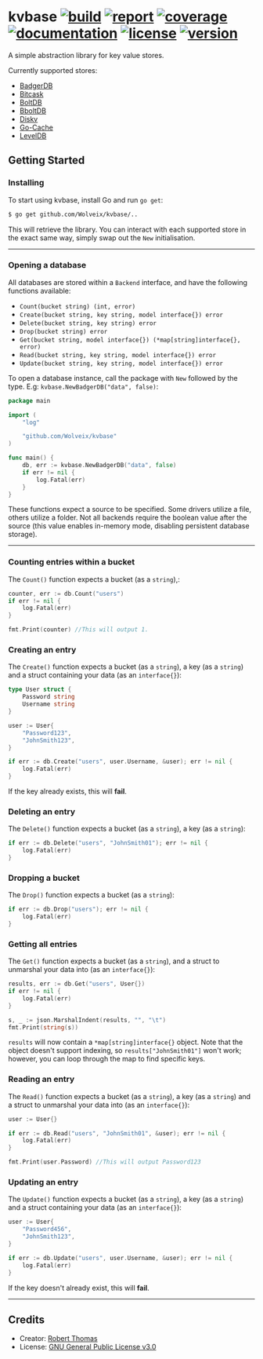 # kvbase [![build](https://img.shields.io/github/workflow/status/Wolveix/kvbase/Go?label=build)](https://github.com/Wolveix/kvbase/workflows/Go) [![report](https://goreportcard.com/badge/github.com/Wolveix/kvbase)](https://goreportcard.com/report/github.com/Wolveix/kvbase) [![coverage](https://img.shields.io/codecov/c/github/Wolveix/kvbase)](https://codecov.io/gh/Wolveix/kvbase) [![documentation](https://godoc.org/github.com/Wolveix/kvbase?status.svg)](https://pkg.go.dev/github.com/Wolveix/kvbase) [![license](https://img.shields.io/github/license/Wolveix/kvbase)](https://github.com/Wolveix/kvbase/blob/master/LICENSE) [![version](https://img.shields.io/github/v/tag/Wolveix/kvbase?label=version)](https://github.com/Wolveix/kvbase/releases/latest)

A simple abstraction library for key value stores.

Currently supported stores:
- [BadgerDB](https://github.com/dgraph-io/badger)
- [Bitcask](https://github.com/prologic/bitcask)
- [BoltDB](https://github.com/boltdb/bolt)
- [BboltDB](https://github.com/etcd-io/bbolt)
- [Diskv](https://github.com/peterbourgon/diskv)
- [Go-Cache](https://github.com/patrickmn/go-cache)
- [LevelDB](https://github.com/syndtr/goleveldb)

## Getting Started

### Installing

To start using kvbase, install Go and run `go get`:

```sh
$ go get github.com/Wolveix/kvbase/..
```

This will retrieve the library. You can interact with each supported store in the exact same way, simply swap out the `New` initialisation.

<hr>

### Opening a database

All databases are stored within a `Backend` interface, and have the following functions available:

- `Count(bucket string) (int, error)`
- `Create(bucket string, key string, model interface{}) error`
- `Delete(bucket string, key string) error`
- `Drop(bucket string) error`
- `Get(bucket string, model interface{}) (*map[string]interface{}, error)`
- `Read(bucket string, key string, model interface{}) error`
- `Update(bucket string, key string, model interface{}) error`

To open a database instance, call the package with `New` followed by the type. E.g: `kvbase.NewBadgerDB("data", false)`:

```go
package main

import (
	"log"

	"github.com/Wolveix/kvbase"
)

func main() {
    db, err := kvbase.NewBadgerDB("data", false)
    if err != nil {
        log.Fatal(err)
    }
}
```

These functions expect a source to be specified. Some drivers utilize a file, others utilize a folder. Not all backends require the boolean value after the source (this value enables in-memory mode, disabling persistent database storage).

<hr>

### Counting entries within a bucket

The `Count()` function expects a bucket (as a `string`),:

```go
counter, err := db.Count("users")
if err != nil {
    log.Fatal(err)
}

fmt.Print(counter) //This will output 1.
```

### Creating an entry

The `Create()` function expects a bucket (as a `string`), a key (as a `string`) and a struct containing your data (as an `interface{}`):

```go
type User struct {
	Password string
	Username string
}

user := User{
    "Password123",
    "JohnSmith123",
}

if err := db.Create("users", user.Username, &user); err != nil {
    log.Fatal(err)
}
```
If the key already exists, this will **fail**.

### Deleting an entry

The `Delete()` function expects a bucket (as a `string`), a key (as a `string`):

```go
if err := db.Delete("users", "JohnSmith01"); err != nil {
    log.Fatal(err)
}
```

### Dropping a bucket

The `Drop()` function expects a bucket (as a `string`):

```go
if err := db.Drop("users"); err != nil {
    log.Fatal(err)
}
```

### Getting all entries

The `Get()` function expects a bucket (as a `string`), and a struct to unmarshal your data into (as an `interface{}`):

```go
results, err := db.Get("users", User{})
if err != nil {
    log.Fatal(err)
}

s, _ := json.MarshalIndent(results, "", "\t")
fmt.Print(string(s))
```

`results` will now contain a `*map[string]interface{}` object. Note that the object doesn't support indexing, so `results["JohnSmith01"]` won't work; however, you can loop through the map to find specific keys.

### Reading an entry

The `Read()` function expects a bucket (as a `string`), a key (as a `string`) and a struct to unmarshal your data into (as an `interface{}`):

```go
user := User{}

if err := db.Read("users", "JohnSmith01", &user); err != nil {
    log.Fatal(err)
}

fmt.Print(user.Password) //This will output Password123
```

### Updating an entry

The `Update()` function expects a bucket (as a `string`), a key (as a `string`) and a struct containing your data (as an `interface{}`):

```go
user := User{
    "Password456",
    "JohnSmith123",
}

if err := db.Update("users", user.Username, &user); err != nil {
    log.Fatal(err)
}
```
If the key doesn't already exist, this will **fail**.

<hr>

## Credits
- Creator: [Robert Thomas](https://github.com/Wolveix)
- License: [GNU General Public License v3.0](https://github.com/Wolveix/kvbase/blob/master/LICENSE)

